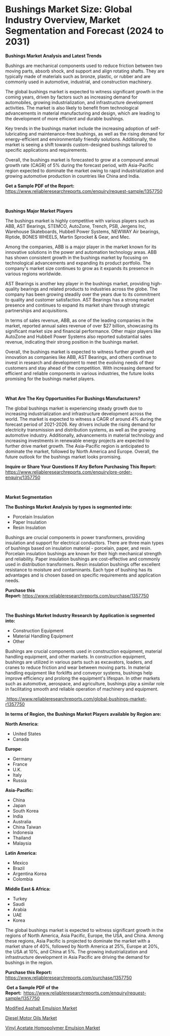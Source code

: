 <p><h1>Bushings Market Size: Global Industry Overview, Market Segmentation and Forecast (2024 to 2031)</h1></p><p><strong>Bushings Market Analysis and Latest Trends</strong></p>
<p><p>Bushings are mechanical components used to reduce friction between two moving parts, absorb shock, and support and align rotating shafts. They are typically made of materials such as bronze, plastic, or rubber and are commonly used in automotive, industrial, and construction machinery.</p><p>The global bushings market is expected to witness significant growth in the coming years, driven by factors such as increasing demand for automobiles, growing industrialization, and infrastructure development activities. The market is also likely to benefit from technological advancements in material manufacturing and design, which are leading to the development of more efficient and durable bushings.</p><p>Key trends in the bushings market include the increasing adoption of self-lubricating and maintenance-free bushings, as well as the rising demand for energy-efficient and environmentally friendly solutions. Additionally, the market is seeing a shift towards custom-designed bushings tailored to specific applications and requirements.</p><p>Overall, the bushings market is forecasted to grow at a compound annual growth rate (CAGR) of 5% during the forecast period, with Asia-Pacific region expected to dominate the market owing to rapid industrialization and growing automotive production in countries like China and India.</p></p>
<p><strong>Get a Sample PDF of the Report:&nbsp;</strong> <a href="https://www.reliableresearchreports.com/enquiry/request-sample/1357750">https://www.reliableresearchreports.com/enquiry/request-sample/1357750</a></p>
<p>&nbsp;</p>
<p><strong>Bushings Major Market Players</strong></p>
<p><p>The bushings market is highly competitive with various players such as ABB, AST Bearings, STEMCO, AutoZone, Trench, PSB, Jergens Inc, Warehouse Skateboards, Hubbell Power Systems, NEWWAY Air bearings, Riptide, BONES WHEELS, Martin Sprocket & Gear, and Mec.</p><p>Among the companies, ABB is a major player in the market known for its innovative solutions in the power and automation technology areas. ABB has shown consistent growth in the bushings market by focusing on technological advancements and expanding its product portfolio. The company's market size continues to grow as it expands its presence in various regions worldwide.</p><p>AST Bearings is another key player in the bushings market, providing high-quality bearings and related products to industries across the globe. The company has been growing steadily over the years due to its commitment to quality and customer satisfaction. AST Bearings has a strong market presence and continues to expand its market share through strategic partnerships and acquisitions.</p><p>In terms of sales revenue, ABB, as one of the leading companies in the market, reported annual sales revenue of over $27 billion, showcasing its significant market size and financial performance. Other major players like AutoZone and Hubbell Power Systems also reported substantial sales revenue, indicating their strong position in the bushings market.</p><p>Overall, the bushings market is expected to witness further growth and innovation as companies like ABB, AST Bearings, and others continue to invest in research and development to meet the evolving needs of their customers and stay ahead of the competition. With increasing demand for efficient and reliable components in various industries, the future looks promising for the bushings market players.</p></p>
<p>&nbsp;</p>
<p><strong>What Are The Key Opportunities For Bushings Manufacturers?</strong></p>
<p><p>The global bushings market is experiencing steady growth due to increasing industrialization and infrastructure development across the world. The market is expected to witness a CAGR of around 4% during the forecast period of 2021-2026. Key drivers include the rising demand for electricity transmission and distribution systems, as well as the growing automotive industry. Additionally, advancements in material technology and increasing investments in renewable energy projects are expected to further drive market growth. The Asia-Pacific region is anticipated to dominate the market, followed by North America and Europe. Overall, the future outlook for the bushings market looks promising.</p></p>
<p><strong>Inquire or Share Your Questions If Any Before Purchasing This Report:</strong> <a href="https://www.reliableresearchreports.com/enquiry/pre-order-enquiry/1357750">https://www.reliableresearchreports.com/enquiry/pre-order-enquiry/1357750</a></p>
<p>&nbsp;</p>
<p><strong>Market Segmentation</strong></p>
<p><strong>The Bushings Market Analysis by types is segmented into:</strong></p>
<p><ul><li>Porcelain Insulation</li><li>Paper Insulation</li><li>Resin Insulation</li></ul></p>
<p><p>Bushings are crucial components in power transformers, providing insulation and support for electrical conductors. There are three main types of bushings based on insulation material - porcelain, paper, and resin. Porcelain insulation bushings are known for their high mechanical strength and reliability. Paper insulation bushings are cost-effective and commonly used in distribution transformers. Resin insulation bushings offer excellent resistance to moisture and contaminants. Each type of bushing has its advantages and is chosen based on specific requirements and application needs.</p></p>
<p><strong>Purchase this Report:&nbsp;</strong><a href="https://www.reliableresearchreports.com/purchase/1357750">https://www.reliableresearchreports.com/purchase/1357750</a></p>
<p>&nbsp;</p>
<p><strong>The Bushings Market Industry Research by Application is segmented into:</strong></p>
<p><ul><li>Construction Equipment</li><li>Material Handling Equipment</li><li>Other</li></ul></p>
<p><p>Bushings are crucial components used in construction equipment, material handling equipment, and other markets. In construction equipment, bushings are utilized in various parts such as excavators, loaders, and cranes to reduce friction and wear between moving parts. In material handling equipment like forklifts and conveyor systems, bushings help improve efficiency and prolong the equipment's lifespan. In other markets such as automotive, aerospace, and agriculture, bushings play a similar role in facilitating smooth and reliable operation of machinery and equipment.</p></p>
<p><a href="https://www.reliableresearchreports.com/global-bushings-market-r1357750">&nbsp;https://www.reliableresearchreports.com/global-bushings-market-r1357750</a></p>
<p><strong>In terms of Region, the Bushings Market Players available by Region are:</strong></p>
<p>
    <p> <strong> North America: </strong>
        <ul>
            <li>United States</li>
            <li>Canada</li>
        </ul>
        </p> 
    <p> <strong> Europe: </strong>
        <ul>
            <li>Germany</li>
            <li>France</li>
            <li>U.K.</li>
            <li>Italy</li>
            <li>Russia</li>
        </ul>
        </p> 
    <p> <strong> Asia-Pacific: </strong>
        <ul>
            <li>China</li>
            <li>Japan</li>
            <li>South Korea</li>
            <li>India</li>
            <li>Australia</li>
            <li>China Taiwan</li>
            <li>Indonesia</li>
            <li>Thailand</li>
            <li>Malaysia</li>
        </ul>
        </p> 
    <p> <strong> Latin America: </strong>
        <ul>
            <li>Mexico</li>
            <li>Brazil</li>
            <li>Argentina Korea</li>
            <li>Colombia</li>
        </ul>
        </p> 
    <p> <strong> Middle East & Africa: </strong>
        <ul>
            <li>Turkey</li>
            <li>Saudi</li>
            <li>Arabia</li>
            <li>UAE</li>
            <li>Korea</li>
        </ul>
    </p>
    </p>
<p><p>The global bushings market is expected to witness significant growth in the regions of North America, Asia Pacific, Europe, the USA, and China. Among these regions, Asia Pacific is projected to dominate the market with a market share of 40%, followed by North America at 25%, Europe at 20%, the USA at 10%, and China at 5%. The growing industrialization and infrastructure development in Asia Pacific are driving the demand for bushings in the region.</p></p>
<p><strong>Purchase this Report: </strong><a href="https://www.reliableresearchreports.com/purchase/1357750">https://www.reliableresearchreports.com/purchase/1357750</a></p>
<p>&nbsp;<strong>Get a Sample PDF of the Report:&nbsp;&nbsp;</strong><a href="https://www.reliableresearchreports.com/enquiry/request-sample/1357750">https://www.reliableresearchreports.com/enquiry/request-sample/1357750</a></p>
<p><strong></strong></p>
<p><p><a href="https://www.linkedin.com/pulse/modified-asphalt-emulsion-market-size-growth-outlook-from-2024-3d7se?trackingId=XG7YuQ6%2F%2BrGrXhSJ0Z%2Bt%2Bg%3D%3D">Modified Asphalt Emulsion Market</a></p><p><a href="https://www.linkedin.com/pulse/diesel-motor-oils-market-growth-trends-covid-19-impact-forecasts-zl6ze?trackingId=SuhZ6%2FPz7AcWIin8Uc0aPw%3D%3D">Diesel Motor Oils Market</a></p><p><a href="https://www.linkedin.com/pulse/vinyl-acetate-homopolymer-emulsion-market-size-growing-forecasted-yczve?trackingId=PofRW0dXkc%2BQUU7TQE0Tug%3D%3D">Vinyl Acetate Homopolymer Emulsion Market</a></p></p>